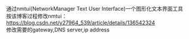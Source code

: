 通过nmtui(NetworkManager Text User Interface)一个图形化文本界面工具<br>
按该博客过程修改nmtui：https://blog.csdn.net/y27964_539/article/details/136542324<br>
修改需要的gateway,DNS server,ip address<br>
